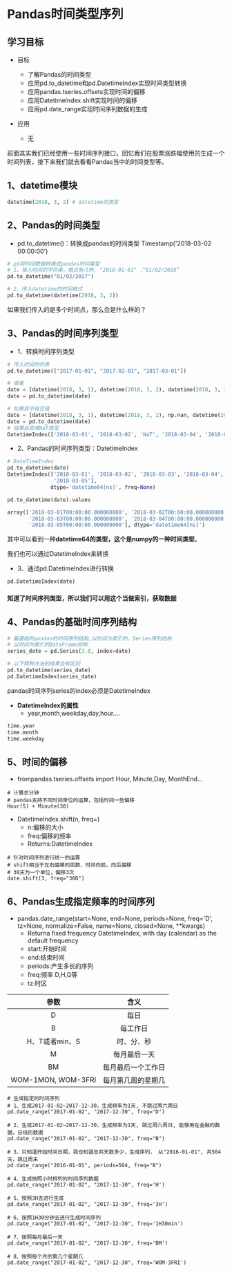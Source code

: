 # Pandas时间类型序列

## 学习目标

- 目标

  - 了解Pandas的时间类型
  - 应用pd.to_datetime和pd.DatetimeIndex实现时间类型转换
  - 应用pandas.tseries.offsets实现时间的偏移
  - 应用DatetimeIndex.shift实现时间的偏移
  - 应用pd.date_range实现时间序列数据的生成

- 应用

  - 无


前面其实我们已经使用一些时间序列接口，回忆我们在股票涨跌幅使用的生成一个时间列表，接下来我们就去看看Pandas当中的时间类型等。

## 1、datetime模块

```python
datetime(2018, 3, 2) # datetime的类型
```

## 2、Pandas的时间类型

* pd.to_datetime()：转换成pandas的时间类型 Timestamp('2018-03-02 00:00:00')

```python
# pd将时间数据转换成pandas时间类型
# 1、填入时间的字符串，格式有几种, "2018-01-01" ，”01/02/2018“
pd.to_datetime("01/02/2017")

# 2、传入datetime的时间格式
pd.to_datetime(datetime(2018, 3, 2))
```

如果我们传入的是多个时间点，那么会是什么样的？

## 3、Pandas的时间序列类型

* 1、转换时间序列类型

```python
# 传入时间的列表
pd.to_datetime(["2017-01-01", "2017-02-01", "2017-03-01"])

# 或者
date = [datetime(2018, 3, 1), datetime(2018, 3, 2), datetime(2018, 3, 3), datetime(2018, 3, 4), datetime(2018, 3, 5)]
date = pd.to_datetime(date)

# 如果其中有空值
date = [datetime(2018, 3, 1), datetime(2018, 3, 2), np.nan, datetime(2018, 3, 4), datetime(2018, 3, 5)]
date = pd.to_datetime(date)
# 结果会变成NaT类型
DatetimeIndex(['2018-03-01', '2018-03-02', 'NaT', '2018-03-04', '2018-03-05'], dtype='datetime64[ns]', freq=None)
```

* 2、Pandas的时间序列类型：DatetimeIndex

```python
# DateTimeIndex
pd.to_datetime(date)
DatetimeIndex(['2018-03-01', '2018-03-02', '2018-03-03', '2018-03-04',
               '2018-03-05'],
              dtype='datetime64[ns]', freq=None)

pd.to_datetime(date).values

array(['2018-03-01T00:00:00.000000000', '2018-03-02T00:00:00.000000000',
       '2018-03-03T00:00:00.000000000', '2018-03-04T00:00:00.000000000',
       '2018-03-05T00:00:00.000000000'], dtype='datetime64[ns]')
```

其中可以看到一种**datetime64的类型，这个是numpy的一种时间类型**。

我们也可以通过DatetimeIndex来转换

* 3、通过pd.DatetimeIndex进行转换

```python
pd.DatetimeIndex(date)
```

#### 知道了时间序列类型，所以我们可以用这个当做索引，获取数据

## 4、Pandas的基础时间序列结构

```python
# 最基础的pandas的时间序列结构,以时间为索引的，Series序列结构
# 以时间为索引的DataFrame结构
series_date = pd.Series(3.0, index=date)

# 以下两种方法的结果会有区别
pd.to_datetime(series_date)
pd.DatetimeIndex(series_date)
```

pandas时间序列series的index必须是DatetimeIndex

* **DatetimeIndex的属性**
  * year,month,weekday,day,hour….

```python
time.year
time.month
time.weekday
```

## 5、时间的偏移

* frompandas.tseries.offsets import Hour, Minute,Day, MonthEnd…

```
# 计算总分钟
# pandas支持不同时间单位的运算，包括时间一些偏移
Hour(5) + Minute(30)
```

* DatetimeIndex.shift(n, freq=)
  * n:偏移的大小
  * freq:偏移的频率
  * Returns:DatetimeIndex

```
# 针对时间序列进行统一的运算
# shift相当于左右偏移的函数，时间向前，向后偏移
# 30天为一个单位，偏移3次
date.shift(3, freq="30D")
```

## 6、Pandas生成指定频率的时间序列

* pandas.date_range(start=None, end=None, periods=None, freq='D', tz=None, normalize=False, name=None, closed=None, **kwargs)
  * Returna fixed frequency DatetimeIndex, with day (calendar) as the default frequency
  * start:开始时间
  * end:结束时间
  * periods:产生多长的序列
  * freq:频率 D,H,Q等
  * tz:时区

|        参数         |        含义        |
| :-----------------: | :----------------: |
|          D          |        每日        |
|          B          |      每工作日      |
|   H、T或者min、S    |     时、分、秒     |
|          M          |    每月最后一天    |
|         BM          | 每月最后一个工作日 |
| WOM-1MON,  WOM-3FRI | 每月第几周的星期几 |

```
# 生成指定的时间序列
# 1、生成2017-01-02~2017-12-30，生成频率为1天, 不跳过周六周日
pd.date_range("2017-01-02", "2017-12-30", freq="D")

# 2、生成2017-01-02~2017-12-30，生成频率为1天, 跳过周六周日, 能够用在金融的数据，日线的数据
pd.date_range("2017-01-02", "2017-12-30", freq="B")

# 3、只知道开始时间日期，我也知道总共天数多少，生成序列， 从"2016-01-01", 共504天，跳过周末
pd.date_range("2016-01-01", periods=504, freq="B")

# 4、生成按照小时排列的时间序列数据
pd.date_range("2017-01-02", "2017-12-30", freq='H')

# 5、按照3H去进行生成
pd.date_range("2017-01-02", "2017-12-30", freq='3H')

# 6、按照1H30分钟去进行生成时间序列
pd.date_range("2017-01-02", "2017-12-30", freq='1H30min')

# 7、按照每月最后一天
pd.date_range("2017-01-02", "2017-12-30", freq='BM')

# 8、按照每个月的第几个星期几
pd.date_range("2017-01-02", "2017-12-30", freq='WOM-3FRI')
```
